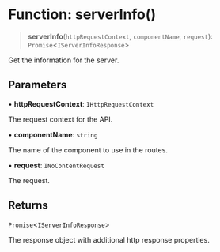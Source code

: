 # Function: serverInfo()

> **serverInfo**(`httpRequestContext`, `componentName`, `request`): `Promise`\<`IServerInfoResponse`\>

Get the information for the server.

## Parameters

• **httpRequestContext**: `IHttpRequestContext`

The request context for the API.

• **componentName**: `string`

The name of the component to use in the routes.

• **request**: `INoContentRequest`

The request.

## Returns

`Promise`\<`IServerInfoResponse`\>

The response object with additional http response properties.
